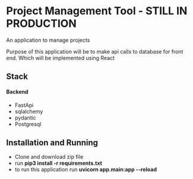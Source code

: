 <h1>Project Management Tool - STILL IN PRODUCTION</h1>
<p>An application to manage projects</p>

<p>Purpose of this application will be to make api calls to database for front end. Which will be implemented using React</p>
<h2>Stack</h2>
<h4>Backend</h4>
<ul>
  <li>FastApi</li>
  <li>sqlalchemy</li>
  <li>pydantic</li>
  <li>Postgresql</li>
</ul>

<h2>Installation and Running</h2>
<ul>
  <li>Clone and download zip file</li>
  <li>run <b>pip3 install -r requirements.txt</b></li>
  <li>to run this application run <b>uvicorn app.main:app --reload </b></li<>
</ul>

